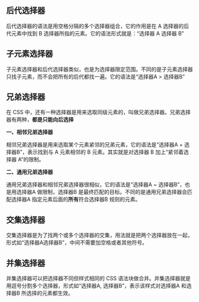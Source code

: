 ## 后代选择器

后代选择器的语法是用空格分隔的多个选择器组合，它的作用是在 A 选择器的后代元素中找到 B 选择器所指的元素。它的语法形式就是：“选择器 A 选择器 B”

## 子元素选择器

子元素选择器和后代选择器类似，也是为选择器限定范围。不同的是子元素选择器只找子元素，而不会把所有的后代都找一遍。它的语法是“选择器A > 选择器B”

## 兄弟选择器

在 CSS 中，还有一种选择器是用来选取同级元素的，叫做兄弟选择器。兄弟选择器有两种，**都是只能向后选择**

**一、相邻兄弟选择器**

相邻兄弟选择器是用来选取某个元素紧邻的兄弟元素，它的语法是“选择器A + 选择器B”，表示找到与 A 元素相邻的 B 元素。其实就是对选择器 B 加上“紧邻着选择器 A”的限制。

**二、通用兄弟选择器**

通用兄弟选择器和相邻兄弟选择器很相似，它的语法是“选择器A ~ 选择器B”，也是用选择器A 做限制，选择器B 是最终匹配的目标。不同的是通用兄弟选择器会匹配选择器A 指定元素后面的**所有**符合选择器B 规则的元素。

## 交集选择器

交集选择器是为了找两个或多个选择器的交集，用法就是把两个选择器放在一起，形式如“选择器A选择器B”，中间不需要加空格或者其他符号。

## 并集选择器

并集选择器可以把选择器不同但样式相同的 CSS 语法块做合并。并集选择器就是用逗号分割多个选择器，形式如“选择器A, 选择器B”，表示该样式对选择器A 和选择器B 所选择的元素都生效。
